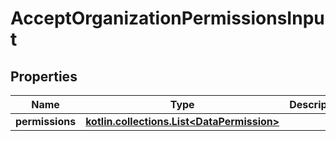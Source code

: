 
# AcceptOrganizationPermissionsInput

## Properties
Name | Type | Description | Notes
------------ | ------------- | ------------- | -------------
**permissions** | [**kotlin.collections.List&lt;DataPermission&gt;**](DataPermission.md) |  |  [optional]



